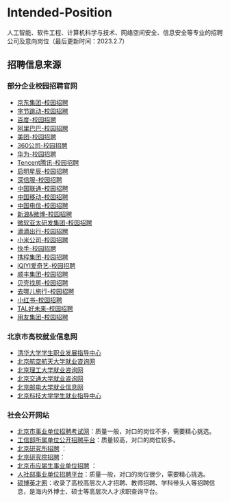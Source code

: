 # Intended-Position

人工智能、软件工程、计算机科学与技术、网络空间安全、信息安全等专业的招聘公司及意向岗位（最后更新时间：2023.2.7）



## 招聘信息来源

### 部分企业校园招聘官网

- [京东集团-校园招聘](http://campus.jd.com/)
- [字节跳动-校园招聘](https://jobs.bytedance.com/)
- [百度-校园招聘](https://talent.baidu.com/external/baidu/campus.html)
- [阿里巴巴-校园招聘](https://talent.alibaba.com/campus/home)
- [美团-校园招聘](https://campus.meituan.com/recruit)
- [360公司-校园招聘](http://campus.360.cn/home)
- [华为-校园招聘](https://career.huawei.com/reccampportal/portal5/campus-recruitment.html)
- [Tencent腾讯-校园招聘](https://join.qq.com/)
- [启明星辰-校园招聘](https://venusgroup.zhiye.com/Campus)
- [深信服-校园招聘](https://hr.sangfor.com/)
- [中国联通-校园招聘](http://zglt2022.zhaopin.com)
- [中国移动-校园招聘](https://job.10086.cn/)
- [中国电信-校园招聘](http://www.chinatelecom.com.cn/zp/)
- [新浪&微博-校园招聘](https://career.sina.com.cn/)
- [微软亚太研发集团-校园招聘](https://www.microsoft.com/zh-cn/ard/recruitment)
- [滴滴出行-校园招聘](http://campus.didiglobal.com/campus_apply/didiglobal/6223#/)
- [小米公司-校园招聘](https://hr.xiaomi.com/)
- [快手-校园招聘](https://campus.kuaishou.cn/)
- [携程集团-校园招聘](https://job.ctrip.com/index.html#/)
- [iQIYI爱奇艺-校园招聘](https://careers.iqiyi.com/)
- [顺丰集团-校园招聘](http://campus.sf-express.com/#/homePage)
- [贝壳找房-校园招聘](http://campus.ke.com/)
- [去哪儿旅行-校园招聘](https://app.mokahr.com/apply/qunar/4206#/)
- [小红书-校园招聘](https://job.xiaohongshu.com/campus)
- [TAL好未来-校园招聘](http://job.100tal.com/)
- [用友集团-校园招聘](http://career.yonyou.com/)



### 北京市高校就业信息网

- [清华大学学生职业发展指导中心](https://career.tsinghua.edu.cn/)
- [北京航空航天大学就业咨询网](https://career.buaa.edu.cn/)
- [北京理工大学就业咨询网](http://job.bit.edu.cn/)
- [北京交通大学就业咨询网](http://job.njtu.edu.cn/frontpage/bjtu/html/index.html)
- [北京邮电大学就业信息网](https://job.bupt.edu.cn/frontpage/bupt/html/index.html)
- [北京科技大学学生就业指导中心](https://job.ustb.edu.cn/)

  

### 社会公开网站

- [北京市事业单位招聘考试网](http://www.shiyebian.net/beijing/index.html)：质量一般，对口的岗位不多，需要精心挑选。
- [工信部所属单位公开招聘平台](http://www.gxbzhp.org.cn/)：质量较高，对口的岗位较多。
- [北京研究所招聘](http://zhiwei.yingjiesheng.com/yanjiusuo/beijing/)  ：
- [北京研究院招聘](http://zhiwei.yingjiesheng.com/yanjiuyuan/beijing/)：
- [北京市应届生事业单位招聘](http://zhiwei.yingjiesheng.com/shiyedanwei/beijing/)  ：
- [人社部事业单位招聘平台](http://www.mohrss.gov.cn/SYrlzyhshbzb/fwyd/SYkaoshizhaopin/zyhgjjgsydwgkzp/zpgg/)：质量一般，对口的岗位很少，需要精心挑选。
- [硕博英才网](http://www.shuobojob.cn/sydw/bj/)：收录了高校高层次人才招聘、教师招聘、学科带头人等招聘信息，是海内外博士、硕士等高层次人才求职查询平台。
